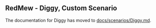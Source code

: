 ## RedMew - Diggy, Custom Scenario

The documentation for Diggy has moved to [docs/scenarios/Diggy.md](../../docs/scenarios/Diggy.md).
